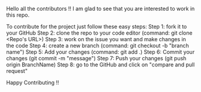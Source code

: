 Hello all the contributors !!
I am glad to see that you are interested to work in this repo.
 
To contribute for the project just follow these easy steps:
Step 1: fork it to your GitHub
Step 2: clone the repo to your code editor (command: git clone <Repo's URL>)
Step 3: work on the issue you want and make changes in the code
Step 4: create a new branch (command: git checkout -b "branch name")
Step 5: Add your changes (command: git add .)
Step 6: Commit your changes (git commit -m "message")
Step 7: Push your changes (git push origin BranchName)
Step 8: go to the GitHub and click on "compare and pull request"

Happy Contributing !!
